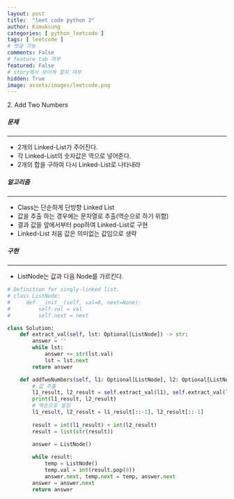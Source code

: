 ```yaml
---
layout: post
title:  "leet code python 2"
author: Kimuksung
categories: [ python_leetcode ]
tags: [ leetcode ]
# 댓글 기능
comments: False
# feature tab 여부
featured: False
# story에서 보이게 할지 여부
hidden: True
image: assets/images/leetcode.png
---
```


2. Add Two Numbers

##### 문제
---
- 2개의 Linked-List가 주어진다.
- 각 Linked-List의 숫자값은 역으로 넣어준다.
- 2개의 합을 구하여 다시 Linked-List로 나타내라

##### 알고리즘
---
- Class는 단순하게 단방향 Linked List
- 값을 추출 하는 경우에는 문자열로 추출(역순으로 하기 위함)
- 결과 값을 앞에서부터 pop하여 Linked-List로 구현
- Linked-List 처음 값은 의미없는 값임으로 생략

##### 구현
---
- ListNode는 값과 다음 Node를 가르킨다.

```python
# Definition for singly-linked list.
# class ListNode:
#     def __init__(self, val=0, next=None):
#         self.val = val
#         self.next = next

class Solution:
    def extract_val(self, lst: Optional[ListNode]) -> str:
        answer = ''
        while lst:
            answer += str(lst.val)
            lst = lst.next
        return answer

    def addTwoNumbers(self, l1: Optional[ListNode], l2: Optional[ListNode]) -> Optional[ListNode]:
        # 값 추출
        l1_result, l2_result = self.extract_val(l1), self.extract_val(l2)
        print(l1_result, l2_result)
        # 역순으로 설정
        l1_result, l2_result = l1_result[::-1], l2_result[::-1]
        
        result = int(l1_result) + int(l2_result)
        result = list(str(result))
   
        answer = ListNode()

        while result:
            temp = ListNode()
            temp.val = int(result.pop(0))
            answer.next, temp.next = temp, answer.next
        answer = answer.next
        return answer
```